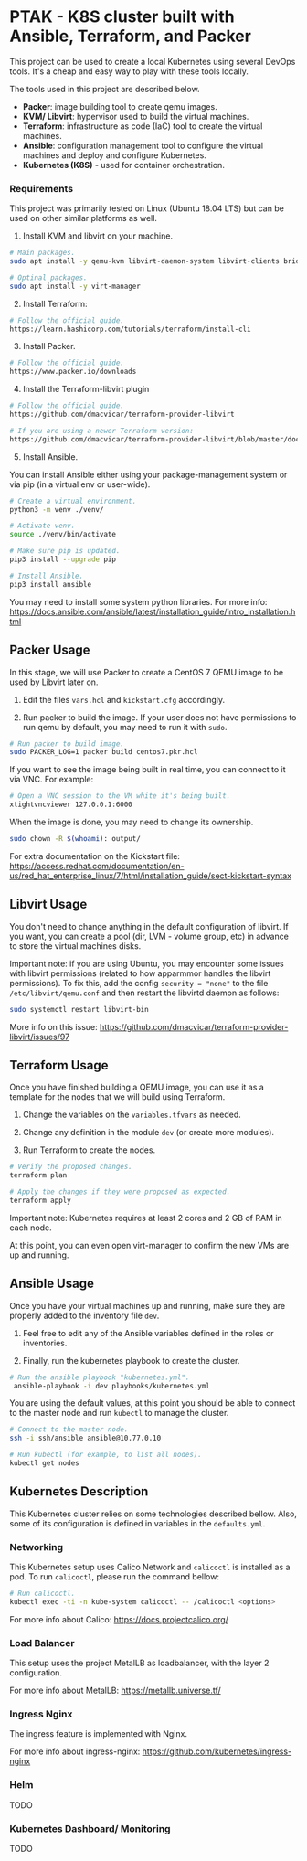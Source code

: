 # PTAK  - K8S cluster built with Ansible, Terraform, and Packer

This project can be used to create a local Kubernetes using several DevOps tools.
It's a cheap and easy way to play with these tools locally.

The tools used in this project are described below.

- **Packer**: image building tool to create qemu images. 
- **KVM/ Libvirt**: hypervisor used to build the virtual machines.
- **Terraform**: infrastructure as code (IaC) tool to create the virtual machines.
- **Ansible**: configuration management tool to configure the virtual machines and deploy and configure Kubernetes.
- **Kubernetes (K8S)** - used for container orchestration.

### Requirements

This project was primarily tested on Linux (Ubuntu 18.04 LTS) but can be used on other similar platforms as well.

1. Install KVM and libvirt on your machine.

```bash
# Main packages.
sudo apt install -y qemu-kvm libvirt-daemon-system libvirt-clients bridge-utils

# Optinal packages.
sudo apt install -y virt-manager
```

2. Install Terraform:

```bash
# Follow the official guide.
https://learn.hashicorp.com/tutorials/terraform/install-cli
```

3. Install Packer.

```bash
# Follow the official guide.
https://www.packer.io/downloads
```

4. Install the Terraform-libvirt plugin

```bash
# Follow the official guide.
https://github.com/dmacvicar/terraform-provider-libvirt

# If you are using a newer Terraform version:
https://github.com/dmacvicar/terraform-provider-libvirt/blob/master/docs/migration-13.md
```

5. Install Ansible.

You can install Ansible either using your package-management system or via pip (in a virtual env or user-wide).

```bash
# Create a virtual environment.
python3 -m venv ./venv/

# Activate venv.
source ./venv/bin/activate

# Make sure pip is updated.
pip3 install --upgrade pip

# Install Ansible.
pip3 install ansible
```
You may need to install some system python libraries. For more info:
https://docs.ansible.com/ansible/latest/installation_guide/intro_installation.html

## Packer Usage

In this stage, we will use Packer to create a CentOS 7 QEMU image to be used by Libvirt later on.

1. Edit the files `vars.hcl` and `kickstart.cfg` accordingly.

2. Run packer to build the image. If your user does not have permissions to run
qemu by default, you may need to run it with `sudo`.

```bash
# Run packer to build image.
sudo PACKER_LOG=1 packer build centos7.pkr.hcl
```

If you want to see the image being built in real time, you can connect to it via 
VNC. For example:

```bash
# Open a VNC session to the VM white it's being built.
xtightvncviewer 127.0.0.1:6000
```

When the image is done, you may need to change its ownership.

```bash
sudo chown -R $(whoami): output/
```

For extra documentation on the Kickstart file:
https://access.redhat.com/documentation/en-us/red_hat_enterprise_linux/7/html/installation_guide/sect-kickstart-syntax

## Libvirt Usage

You don't need to change anything in the default configuration of libvirt. If you want,
you can create a pool (dir, LVM - volume group, etc) in advance to store the virtual machines
disks.

Important note: if you are using Ubuntu, you may encounter some issues with libvirt
permissions (related to how apparmmor handles the libvirt permissions).
To fix this, add the config `security = "none"` to the file `/etc/libvirt/qemu.conf`
and then restart the libvirtd daemon as follows:

```bash
sudo systemctl restart libvirt-bin
```

More info on this issue: https://github.com/dmacvicar/terraform-provider-libvirt/issues/97

## Terraform Usage

Once you have finished building a QEMU image, you can use it as a template for the
nodes that we will build using Terraform.

1. Change the variables on the `variables.tfvars` as needed.

2. Change any definition in the module `dev` (or create more modules).

3. Run Terraform to create the nodes.

```bash
# Verify the proposed changes.
terraform plan

# Apply the changes if they were proposed as expected.
terraform apply
```

Important note: Kubernetes requires at least 2 cores and 2 GB of RAM in each node.

At this point, you can even open virt-manager to confirm the new VMs are up and
running.

## Ansible Usage

Once you have your virtual machines up and running, make sure they are properly
added to the inventory file `dev`.

1. Feel free to edit any of the Ansible variables defined in the roles or
inventories.

2. Finally, run the kubernetes playbook to create the cluster.

```bash
# Run the ansible playbook "kubernetes.yml".
 ansible-playbook -i dev playbooks/kubernetes.yml
```

You are using the default values, at this point you should be able to connect to
the master node and run `kubectl` to manage the cluster. 

```bash
# Connect to the master node.
ssh -i ssh/ansible ansible@10.77.0.10

# Run kubectl (for example, to list all nodes).
kubectl get nodes
```

## Kubernetes Description

This Kubernetes cluster relies on some technologies described bellow. Also, some
of its configuration is defined in variables in the `defaults.yml`.

### Networking

This Kubernetes setup uses Calico Network and `calicoctl` is installed as a pod.
To run `calicoctl`, please run the command bellow:

```bash
# Run calicoctl.
kubectl exec -ti -n kube-system calicoctl -- /calicoctl <options>
```

For more info about Calico: https://docs.projectcalico.org/

### Load Balancer

This setup uses the project MetalLB as loadbalancer, with the layer 2 configuration.

For more info about MetalLB: https://metallb.universe.tf/

### Ingress Nginx

The ingress feature is implemented with Nginx. 

For more info about ingress-nginx: https://github.com/kubernetes/ingress-nginx

### Helm

TODO

### Kubernetes Dashboard/ Monitoring

TODO